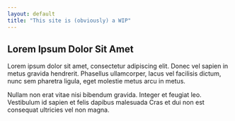 ```yaml
---
layout: default
title: "This site is (obviously) a WIP"
---
```


## Lorem Ipsum Dolor Sit Amet

Lorem ipsum dolor sit amet, consectetur adipiscing elit. Donec vel sapien in metus gravida hendrerit.  Phasellus ullamcorper, lacus vel facilisis dictum, nunc sem pharetra ligula, eget molestie metus arcu in metus.

Nullam non erat vitae nisi bibendum gravida. Integer et feugiat leo. Vestibulum id sapien et felis dapibus malesuada Cras et dui non est consequat ultricies vel non magna.

